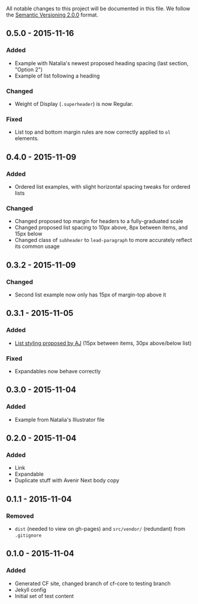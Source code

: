 All notable changes to this project will be documented in this file.
We follow the [Semantic Versioning 2.0.0](http://semver.org/) format.


## 0.5.0 - 2015-11-16

### Added
- Example with Natalia's newest proposed heading spacing (last section,
  "Option 2")
- Example of list following a heading

### Changed
- Weight of Display (`.superheader`) is now Regular.

### Fixed
- List top and bottom margin rules are now correctly applied to `ol` elements.


## 0.4.0 - 2015-11-09

### Added
- Ordered list examples, with slight horizontal spacing tweaks for ordered lists

### Changed
- Changed proposed top margin for headers to a fully-graduated scale
- Changed proposed list spacing to 10px above, 8px between items, and 15px below
- Changed class of `subheader` to `lead-paragraph` to more accurately reflect
  its common usage


## 0.3.2 - 2015-11-09

### Changed
- Second list example now only has 15px of margin-top above it


## 0.3.1 - 2015-11-05

### Added
- [List styling proposed by AJ](https://github.com/cfpb/design-manual/issues/357#issuecomment-144088271)
  (15px between items, 30px above/below list)

### Fixed
- Expandables now behave correctly


## 0.3.0 - 2015-11-04

### Added
- Example from Natalia's Illustrator file


## 0.2.0 - 2015-11-04

### Added
- Link
- Expandable
- Duplicate stuff with Avenir Next body copy


## 0.1.1 - 2015-11-04

### Removed
- `dist` (needed to view on gh-pages) and `src/vendor/` (redundant) from
  `.gitignore`


## 0.1.0 - 2015-11-04

### Added
- Generated CF site, changed branch of cf-core to testing branch
- Jekyll config
- Initial set of test content

